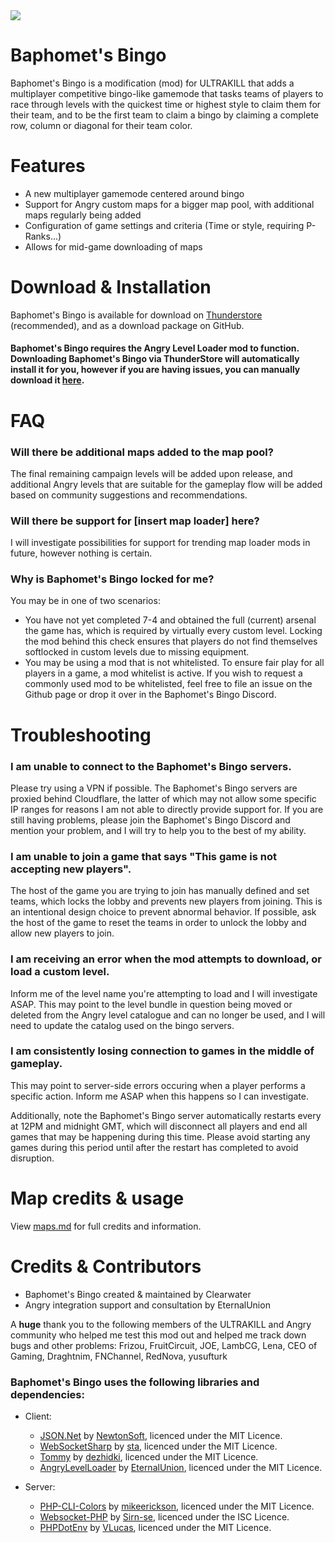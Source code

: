 ﻿<img src="./BingoLogo.png">

# Baphomet's Bingo

Baphomet's Bingo is a modification (mod) for ULTRAKILL that  adds a multiplayer competitive bingo-like gamemode that tasks teams of players to race through levels with the quickest time or highest style to claim them for their team, and to be the first team to claim a bingo by claiming a complete row, column or diagonal for their team color.

# Features

- A new multiplayer gamemode centered around bingo
- Support for Angry custom maps for a bigger map pool, with additional maps regularly being added
- Configuration of game settings and criteria (Time or style, requiring P-Ranks...)
- Allows for mid-game downloading of maps

# Download & Installation

Baphomet's Bingo is available for download on [Thunderstore](https://www.google.com) (recommended), and as a download package on GitHub.
#### Baphomet's Bingo requires the Angry Level Loader mod to function. Downloading Baphomet's Bingo via ThunderStore will automatically install it for you, however if you are having issues, you can manually download it [here](https://thunderstore.io/c/ultrakill/p/EternalsTeam/AngryLevelLoader/).

# FAQ

### Will there be additional maps added to the map pool?

The final remaining campaign levels will be added upon release, and additional Angry levels that are suitable for the gameplay flow will be added based on community suggestions and recommendations.

### Will there be support for [insert map loader] here?

I will investigate possibilities for support for trending map loader mods in future, however nothing is certain.

### Why is Baphomet's Bingo locked for me?
You may be in one of two scenarios:
- You have not yet completed 7-4 and obtained the full (current) arsenal the game has, which is required by virtually every custom level. Locking the mod behind this check ensures that players do not find themselves softlocked in custom levels due to missing equipment.
- You may be using a mod that is not whitelisted. To ensure fair play for all players in a game, a mod whitelist is active. If you wish to request a commonly used mod to be whitelisted, feel free to file an issue on the Github page or drop it over in the Baphomet's Bingo Discord.


# Troubleshooting

### I am unable to connect to the Baphomet's Bingo servers.
Please try using a VPN if possible. The Baphomet's Bingo servers are proxied behind Cloudflare, the latter of which may not allow some specific IP ranges for reasons I am not able to directly provide support for.
If you are still having problems, please join the Baphomet's Bingo Discord and mention your problem, and I will try to help you to the best of my ability.

### I am unable to join a game that says "This game is not accepting new players".
The host of the game you are trying to join has manually defined and set teams, which locks the lobby and prevents new players from joining. This is an intentional design choice to prevent abnormal behavior. If possible, ask the host of the game to reset the teams in order to unlock the lobby and allow new players to join.

### I am receiving an error when the mod attempts to download, or load a custom level.
Inform me of the level name you're attempting to load and I will investigate ASAP. This may point to the level bundle in question being moved or deleted from the Angry level catalogue and can no longer be used, and I will need to update the catalog used on the bingo servers.

### I am consistently losing connection to games in the middle of gameplay.
This may point to server-side errors occuring when a player performs a specific action. Inform me ASAP when this happens so I can investigate.

Additionally,  note the Baphomet's Bingo server automatically restarts every at 12PM and midnight GMT, which will disconnect all players and end all games that may be happening during this time. Please avoid starting any games during this period until after the restart has completed to avoid disruption.


# Map credits & usage
View [maps.md](maps.md) for full credits and information.

# Credits & Contributors
- Baphomet's Bingo created & maintained by Clearwater
- Angry integration support and consultation by EternalUnion

A **huge** thank you to the following members of the ULTRAKILL and Angry community who helped me test this mod out and helped me track down bugs and other problems: Frizou, FruitCircuit, JOE, LambCG, Lena, CEO of Gaming, Draghtnim, FNChannel, RedNova, yusufturk

### Baphomet's Bingo uses the following libraries and dependencies:

- Client:
  - [JSON.Net](https://github.com/JamesNK/Newtonsoft.Json) by [NewtonSoft](https://www.newtonsoft.com/json), licenced under the MIT Licence.
  - [WebSocketSharp](https://github.com/sta/websocket-sharp) by [sta](https://github.com/sta), licenced under the MIT Licence.
  - [Tommy](https://github.com/dezhidki/Tommy) by [dezhidki](https://github.com/dezhidki), licenced under the MIT Licence.
  -  [AngryLevelLoader](https://github.com/eternalUnion/AngryLevelLoader) by [EternalUnion](https://github.com/eternalUnion), licenced under the MIT Licence.

- Server:
  - [PHP-CLI-Colors](https://github.com/mikeerickson/php-cli-colors) by [mikeerickson](https://github.com/mikeerickson), licenced under the MIT Licence.
  - [Websocket-PHP](https://github.com/sirn-se/websocket-php) by [Sirn-se](https://github.com/sirn-se/), licenced under the ISC Licence.
  - [PHPDotEnv](https://github.com/vlucas/phpdotenv) by [VLucas](https://github.com/vlucas), licenced under the MIT Licence.